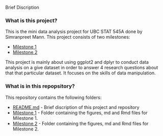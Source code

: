  Brief Discription 
### What is this project?
This is the mini data analysis project for UBC STAT 545A done by Simranpreet Mann. This project consists of two milestones:
  - [Milestone 1](https://stat545.stat.ubc.ca/mini-project/mini-project-1/)
  - [Milestone 2](https://stat545.stat.ubc.ca/mini-project/mini-project-2/)

This project is mainly about using ggplot2 and dplyr to conduct data analysis on a give dataset in order to answer 4 research questions about that that particular dataset. It focuses on the skills of data manipulation.
  
### What is in this repopsitory?
This repository contains the following folders:
- [README.md]() - Brief discription of this project and repository
- [Milestone 1](https://github.com/stat545ubc-2022/mda-simranpreetmann/tree/main/Milestone1) - Folder containing the figures, md and Rmd files for Milestone 1.
- [Milestone 2](https://github.com/stat545ubc-2022/mda-simranpreetmann/tree/main/Milestone2) - Folder containing the figures, md and Rmd files for Milestone 2.
